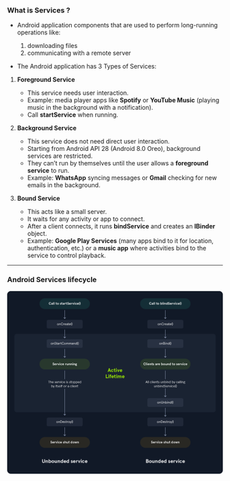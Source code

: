 ### What is Services ?
- Android application components that are used to perform long-running operations like:  
  1. downloading files  
  2. communicating with a remote server  

- The Android application has 3 Types of Services:  

1. **Foreground Service**  
   - This service needs user interaction.  
   - Example: media player apps like **Spotify** or **YouTube Music** (playing music in the background with a notification).  
   - Call **startService** when running.  

2. **Background Service**  
   - This service does not need direct user interaction.  
   - Starting from Android API 28 (Android 8.0 Oreo), background services are restricted.  
   - They can’t run by themselves until the user allows a **foreground service** to run.  
   - Example: **WhatsApp** syncing messages or **Gmail** checking for new emails in the background.  

3. **Bound Service**  
   - This acts like a small server.  
   - It waits for any activity or app to connect.  
   - After a client connects, it runs **bindService** and creates an **IBinder** object.  
   - Example: **Google Play Services** (many apps bind to it for location, authentication, etc.) or a **music app** where activities bind to the service to control playback.

---
### Android Services lifecycle
![](images/service_lifecycle-3.webp)
